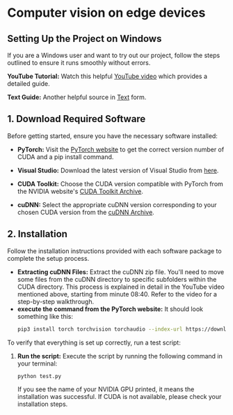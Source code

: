 # Computer vision on edge devices

## Setting Up the Project on Windows

If you are a Windows user and want to try out our project, follow the steps outlined to ensure it
runs smoothly without errors.

**YouTube Tutorial:** Watch this
helpful [YouTube video](https://www.youtube.com/watch?v=r7Am-ZGMef8&ab_channel=SL7Tech) which provides a detailed
guide.

**Text Guide:** Another helpful source
in [Text](https://medium.com/analytics-vidhya/installing-cuda-and-cudnn-on-windows-d44b8e9876b5) form.


## 1. Download Required Software

Before getting started, ensure you have the necessary software installed:

- **PyTorch:** Visit the [PyTorch website](https://pytorch.org/get-started/locally/) to get the correct version number
  of CUDA and a pip install command.

- **Visual Studio:** Download the latest version of Visual Studio
  from [here](https://visualstudio.microsoft.com/de/vs/older-downloads/).

- **CUDA Toolkit:** Choose the CUDA version compatible with PyTorch from the NVIDIA
  website's [CUDA Toolkit Archive](https://developer.nvidia.com/cuda-toolkit-archive).

- **cuDNN:** Select the appropriate cuDNN version corresponding to your chosen CUDA version from
  the [cuDNN Archive](https://developer.nvidia.com/rdp/cudnn-archive).

## 2. Installation

Follow the installation instructions provided with each software package to complete the setup process.

- **Extracting cuDNN Files:** Extract the cuDNN zip file. You'll need to move some files from the cuDNN directory to
  specific subfolders within the CUDA directory. This process is explained in detail in the YouTube video mentioned
  above, starting from minute 08:40. Refer to the video for a step-by-step walkthrough.
- **execute the command from the PyTorch website:** It should look something like this:
    ```bash
    pip3 install torch torchvision torchaudio --index-url https://download.pytorch.org/whl/cu121
  ```

To verify that everything is set up correctly, run a test script:

1. **Run the script:** Execute the script by running the following command in your terminal:

    ```bash
    python test.py
    ```

   If you see the name of your NVIDIA GPU printed, it means the installation was successful. If CUDA is not available,
   please check your installation steps.
